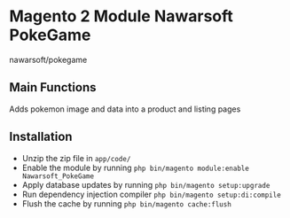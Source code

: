 # Magento 2 Module Nawarsoft PokeGame

nawarsoft/pokegame

## Main Functions
Adds pokemon image and data into a product and listing pages 

## Installation
- Unzip the zip file in `app/code/`
- Enable the module by running `php bin/magento module:enable Nawarsoft_PokeGame`
- Apply database updates by running `php bin/magento setup:upgrade`
- Run dependency injection compiler  `php bin/magento setup:di:compile`
- Flush the cache by running `php bin/magento cache:flush`
